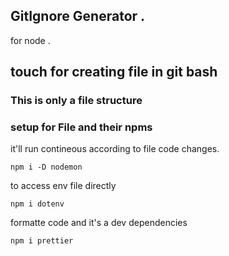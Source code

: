 
## GitIgnore Generator .
for node .

## touch for creating file in git bash

### This is only a file structure 

### setup for File and their npms 

it'll run contineous according to file code changes.
```
npm i -D nodemon
```

to access env file directly 
```
npm i dotenv 
```

formatte code and it's a dev dependencies 

```
npm i prettier
```
